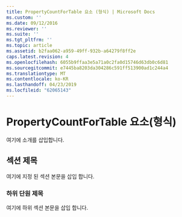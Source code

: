 ```yaml
---
title: PropertyCountForTable 요소 (형식) | Microsoft Docs
ms.custom: ''
ms.date: 09/12/2016
ms.reviewer: ''
ms.suite: ''
ms.tgt_pltfrm: ''
ms.topic: article
ms.assetid: b2faa062-a959-49ff-932b-a64279f8ff2e
caps.latest.revision: 4
ms.openlocfilehash: 6055b9ffaa3e5a71a0c2fa0d15746d63db0c6d81
ms.sourcegitcommit: e7445ba8203da304286c591ff513900ad1c244a4
ms.translationtype: MT
ms.contentlocale: ko-KR
ms.lasthandoff: 04/23/2019
ms.locfileid: "62065143"
---
```

# <a name="propertycountfortable-element-format"></a>PropertyCountForTable 요소(형식)

여기에 소개를 삽입합니다.

## <a name="section-heading"></a>섹션 제목

여기에 지정 된 섹션 본문을 삽입 합니다.

### <a name="subsection-heading"></a>하위 단원 제목

여기에 하위 섹션 본문을 삽입 합니다.
